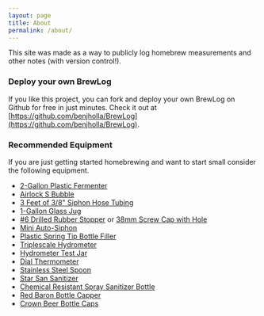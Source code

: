 ```yaml
---
layout: page
title: About
permalink: /about/
---
```


This site was made as a way to publicly log homebrew measurements and other notes (with version control!).

### Deploy your own BrewLog

If you like this project, you can fork and deploy your own BrewLog on Github for free in just minutes.  Check it out at [https://github.com/benjholla/BrewLog](https://github.com/benjholla/BrewLog).

### Recommended Equipment

If you are just getting started homebrewing and want to start small consider the following equipment.

- [2-Gallon Plastic Fermenter](https://www.midwestsupplies.com/2-gallon-plastic-fermenter-w-drilled-lid.html)
- [Airlock S Bubble](https://www.midwestsupplies.com/airlock-s-bubble-type.html)
- [3 Feet of 3/8" Siphon Hose Tubing](https://www.midwestsupplies.com/tubing-2.html)
- [1-Gallon Glass Jug](https://www.midwestsupplies.com/1-gallon-glass-jug.html)
- [#6 Drilled Rubber Stopper](http://www.midwestsupplies.com/rubber-stoppers-drilled.html) or [38mm Screw Cap with Hole](https://www.midwestsupplies.com/38mm-screw-cap-with-hole.html)
- [Mini Auto-Siphon](https://www.midwestsupplies.com/mini-auto-siphon.html)
- [Plastic Spring Tip Bottle Filler](http://www.midwestsupplies.com/plastic-spring-tip-bottle-filler.html)
- [Triplescale Hydrometer](http://www.midwestsupplies.com/hydrometer-triplescale.html)
- [Hydrometer Test Jar](https://www.midwestsupplies.com/fermenter-s-favorites-economy-hydrometer-test-jar.html)
- [Dial Thermometer](http://www.midwestsupplies.com/dial-thermometer.html)
- [Stainless Steel Spoon](https://www.midwestsupplies.com/13-stainless-steel-spoon.html)
- [Star San Sanitizer](https://www.midwestsupplies.com/star-san.html)
- [Chemical Resistant Spray Sanitizer Bottle](https://www.midwestsupplies.com/chemical-resistant-spray-sanitizer-bottle-16oz.html)
- [Red Baron Bottle Capper](http://www.amazon.com/Ferrari-Red-Baron-Bottle-Capper/dp/B001D6KGTK)
- [Crown Beer Bottle Caps](http://www.midwestsupplies.com/fermenter-s-favorites-120-count-crown-color-beer-bottle-caps.html)
